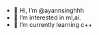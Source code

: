 - 👋 Hi, I’m @ayannsinghhh
- 👀 I’m interested in ml,ai.
- 🌱 I’m currently learning c++


<!---
ayannsinghhh/ayannsinghhh is a ✨ special ✨ repository because its `README.md` (this file) appears on your GitHub profile.
You can click the Preview link to take a look at your changes.
--->
